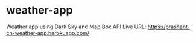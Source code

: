 # weather-app
Weather app using Dark Sky and Map Box API
Live URL: https://prashant-cn-weather-app.herokuapp.com/
